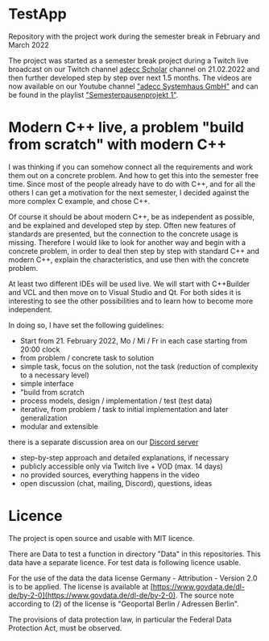 # TestApp
Repository with the project work during the semester break in February and March 2022

The project was started as a semester break project during a Twitch live broadcast on our Twitch channel 
[adecc Scholar](https://www.twitch.tv/volker_adecc) channel on 21.02.2022 and then further developed 
step by step over next 1.5 months.  The videos are now available on our Youtube channel 
["adecc Systemhaus GmbH"](https://www.youtube.com/channel/UCFviXIMSxXt_789Kb_SLqAA) and can be found in 
the playlist ["Semesterpausenprojekt 1"](https://www.youtube.com/playlist?list=PL3kb_jqZh5ZtaluOHhOz_8DaMociGpaRe). 

# Modern C++ live, a problem "build from scratch" with modern C++

I was thinking if you can somehow connect all the requirements and work them out on a concrete problem. 
And how to get this into the semester free time. Since most of the people already have to do with C++, 
and for all the others I can get a motivation for the next semester, I decided against the more complex 
C example, and chose C++.

Of course it should be about modern C++, be as independent as possible, and be explained and developed step by step. Often new features of standards are presented, but the connection to the concrete usage is missing. Therefore I would like to look for another way and begin with a concrete problem, in order to deal then step by step with standard C++ and modern C++, explain the characteristics, and use then with the concrete problem.

At least two different IDEs will be used live. We will start with C++Builder and VCL and then move on to 
Visual Studio and Qt. For both sides it is interesting to see the other possibilities and to learn how to 
become more independent.

In doing so, I have set the following guidelines:
- Start from 21. February 2022, Mo / Mi / Fr in each case starting from 20:00 clock
- from problem / concrete task to solution
- simple task, focus on the solution, not the task (reduction of complexity to a necessary level)
- simple interface
- "build from scratch
- process models, design / implementation / test (test data)
- iterative, from problem / task to initial implementation and later generalization
- modular and extensible

there is a separate discussion area on our [Discord server](https://discord.com/invite/E8tzbu2FTY)
- step-by-step approach and detailed explanations, if necessary
- publicly accessible only via Twitch live + VOD (max. 14 days)
- no provided sources, everything happens in the video 
- open discussion (chat, mailing, Discord), questions, ideas


# Licence

The project is open source and usable with MIT licence.

There are Data to test a function in directory "Data" in this repositories. 
This data have a separate licence. For test data is following licence usable.

For the use of the data the data license Germany - Attribution - Version 2.0 is to be applied. 
The license is available at [https://www.govdata.de/dl-de/by-2-0](https://www.govdata.de/dl-de/by-2-0). 
The source note according to (2) of the license is "Geoportal Berlin / Adressen Berlin". 

The provisions of data protection law, in particular the Federal Data Protection Act, must be observed.
